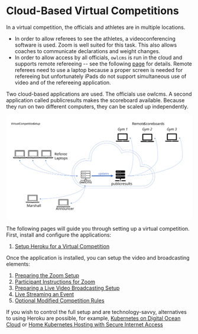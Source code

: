 

# Cloud-Based Virtual Competitions

In a virtual competition, the officials and athletes are in multiple locations.  

- In order to allow referees to see the athletes, a videoconferencing software is used. Zoom is well suited for this task. This also allows coaches to communicate declarations and weight changes.
- In order to allow access by all officials, `owlcms` is run in the cloud and supports remote refereeing -- see the following [page](Refereeing#Mobile-Device-Refereeing) for details. Remote referees need to use a laptop because a proper screen is needed for refereeing but unfortunately iPads do not support simultaneous use of video and of the refereeing application.

Two cloud-based applications are used.  The officials use owlcms.  A second application called publicresults makes the scoreboard available.  Because they run on two different computers, they can be scaled up independently.

![Slide5](img/PublicResults/CloudExplained/Slide5.SVG)

The following pages will guide you through setting up a virtual competition. First, install and configure the applications:

1. [Setup Heroku for a Virtual Competition](HerokuLarge)

Once the application is installed, you can setup the video and broadcasting elements:

1. [Preparing the Zoom Setup](PrepareZoomBroadcasting)
2. [Participant Instructions for Zoom](UserInstructionsForZoom)
3. [Preparing a Live Video Broadcasting Setup](OBS)
4. [Live Streaming an Event](Streaming)
5. [Optional Modified Competition Rules](ModifiedRules)

If you wish to control the full setup and are technology-savvy, alternatives to using Heroku are possible, for example, [Kubernetes on Digital Ocean Cloud](DigitalOcean) or [Home Kubernetes Hosting with Secure Internet Access](k3d)

